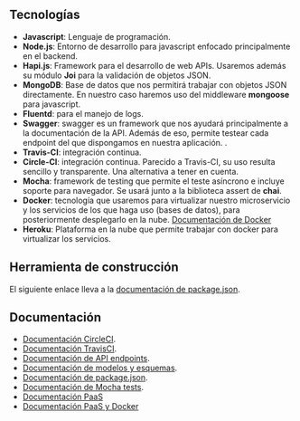 ## Tecnologías

* **Javascript**: Lenguaje de programación.
* **Node.js**: Entorno de desarrollo para javascript enfocado principalmente en el backend.
* **Hapi.js**: Framework para el desarrollo de web APIs. Usaremos además su módulo **Joi** para la validación de objetos JSON.
* **MongoDB**: Base de datos que nos permitirá trabajar con objetos JSON directamente. En nuestro caso haremos uso del middleware **mongoose** para javascript.
* **Fluentd**: para el manejo de logs.
* **Swagger**: swagger es un framework que nos ayudará principalmente a la documentación de la API. Además de eso, permite testear cada endpoint del que dispongamos en nuestra aplicación. .
* **Travis-CI**: integración continua.
* **Circle-CI**: integración continua. Parecido a Travis-CI, su uso resulta sencillo y transparente. Una alternativa a tener en cuenta. 
* **Mocha**: framework de testing que permite el teste asíncrono e incluye soporte para navegador. Se usará junto a la biblioteca assert de **chai**.
* **Docker**: tecnología que usaremos para virtualizar nuestro microservicio y los servicios de los que haga uso (bases de datos), para posteriormente desplegarlo en la nube. [Documentación de Docker]()
* **Heroku**: Plataforma en la nube que permite trabajar con docker para virtualizar los servicios.

## Herramienta de construcción
 
El siguiente enlace lleva a la [documentación de package.json](https://github.com/JoseAntonioMHerrera/MeteoApp/doc/package_json_documentacion.md).

## Documentación

* [Documentación CircleCI](https://github.com/JoseAntonioMHerrera/MeteoApp/blob/master/doc/circle_ci_documentacion.md).
* [Documentación TravisCI](https://github.com/JoseAntonioMHerrera/MeteoApp/blob/master/doc/travis_ci_documentacion.md).
* [Documentación de API endpoints](https://github.com/JoseAntonioMHerrera/MeteoApp/blob/master/doc/api_endpoints_documentacion.md).
* [Documentación de modelos y esquemas](https://github.com/JoseAntonioMHerrera/MeteoApp/blob/master/doc/modelos_esquemas_documentacion.md).
* [Documentación de package.json](https://github.com/JoseAntonioMHerrera/MeteoApp/doc/package_json_documentacion.md).
* [Documentación de Mocha tests](https://github.com/JoseAntonioMHerrera/MeteoApp/doc/mocha_test_documentacion.md).
* [Documentación PaaS](https://github.com/JoseAntonioMHerrera/MeteoApp/blob/master/doc/paas_documentacion.md)
* [Documentación PaaS y Docker](https://github.com/JoseAntonioMHerrera/MeteoApp/blob/master/doc/paas_docker_documentacion.md)